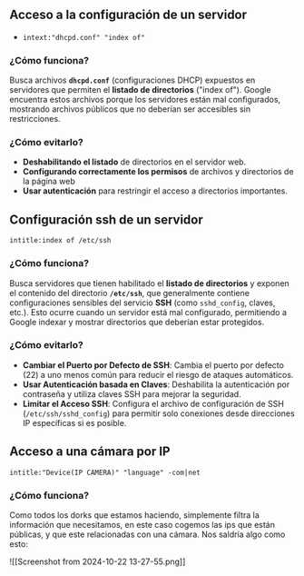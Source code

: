 
## Acceso a la configuración de un servidor
- `intext:"dhcpd.conf" "index of"`
### ¿Cómo funciona?

Busca archivos **`dhcpd.conf`** (configuraciones DHCP) expuestos en servidores que permiten el **listado de directorios** ("index of"). Google encuentra estos archivos porque los servidores están mal configurados, mostrando archivos públicos que no deberían ser accesibles sin restricciones.
### ¿Cómo evitarlo?

- **Deshabilitando el listado** de directorios en el servidor web.
- **Configurando correctamente los permisos** de archivos y directorios de la página web
- **Usar autenticación** para restringir el acceso a directorios importantes.

## Configuración ssh de un servidor
`intitle:index of /etc/ssh`

### ¿Cómo funciona?

Busca servidores que tienen habilitado el **listado de directorios** y exponen el contenido del directorio **`/etc/ssh`**, que generalmente contiene configuraciones sensibles del servicio **SSH** (como `sshd_config`, claves, etc.). Esto ocurre cuando un servidor está mal configurado, permitiendo a Google indexar y mostrar directorios que deberían estar protegidos.

### ¿Cómo evitarlo?

- **Cambiar el Puerto por Defecto de SSH**: Cambia el puerto por defecto (22) a uno menos común para reducir el riesgo de ataques automáticos.
- **Usar Autenticación basada en Claves**: Deshabilita la autenticación por contraseña y utiliza claves SSH para mejorar la seguridad.
- **Limitar el Acceso SSH**: Configura el archivo de configuración de SSH (`/etc/ssh/sshd_config`) para permitir solo conexiones desde direcciones IP específicas si es posible.


## Acceso a una cámara por IP

`intitle:"Device(IP CAMERA)" "language" -com|net`

### ¿Cómo funciona?

Como todos los dorks que estamos haciendo, simplemente filtra la información que necesitamos, en este caso cogemos las ips que están públicas, y que este relacionadas con una cámara. Nos saldría algo como esto: 

![[Screenshot from 2024-10-22 13-27-55.png]]

